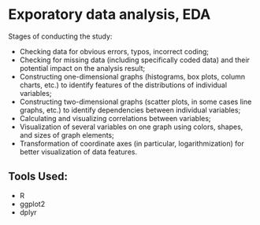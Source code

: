 # Exporatory data analysis, EDA
Stages of conducting the study:
* Checking data for obvious errors, typos, incorrect coding;
* Checking for missing data (including specifically coded data) and their potential impact on the analysis result;
* Constructing one-dimensional graphs (histograms, box plots, column charts, etc.) to identify features of the distributions of individual variables;
* Constructing two-dimensional graphs (scatter plots, in some cases line graphs, etc.) to identify dependencies between individual variables;
* Calculating and visualizing correlations between variables;
* Visualization of several variables on one graph using colors, shapes, and sizes of graph elements;
* Transformation of coordinate axes (in particular, logarithmization) for better visualization of data features.
## Tools Used: 
* R
* ggplot2
* dplyr
